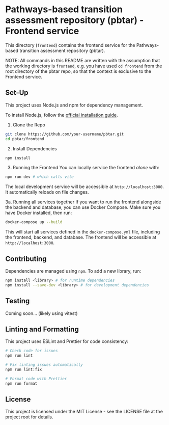 # Pathways-based transition assessment repository (pbtar) - Frontend service

This directory (`frontend`) contains the frontend service for the Pathways-based transition assessment repository (pbtar).

NOTE: All commands in this README are written with the assumption that the working directory is `frontend`, e.g. you have used `cd frontend` from the root directory of the pbtar repo, so that the context is exclusive to the Frontend service.

## Set-Up
This project uses Node.js and npm for dependency management.

To install Node.js, follow the [official installation guide](https://nodejs.org/en/download/).

1. Clone the Repo
``` bash
git clone https://github.com/your-username/pbtar.git
cd pbtar/frontend
```

2. Install Dependencies
``` bash
npm install
```

3. Running the Frontend
You can locally service the frontend *alone* with:
``` bash
npm run dev # which calls vite
```

The local development service will be accessible at `http://localhost:3000`. It automatically reloads on file changes.

3a. Running all services together
If you want to run the frontend alongside the backend and database, you can use Docker Compose. Make sure you have Docker installed, then run:
``` bash
docker-compose up --build
```

This will start all services defined in the `docker-compose.yml` file, including the frontend, backend, and database. The frontend will be accessible at `http://localhost:3000`.

## Contributing
Dependencies are managed using `npm`. To add a new library, run: 
``` bash
npm install <library> # for runtime dependencies
npm install --save-dev <library> # for development dependencies
```

## Testing
Coming soon... (likely using vitest)

## Linting and Formatting
This project uses ESLint and Prettier for code consistency:

```bash
# Check code for issues
npm run lint

# Fix linting issues automatically
npm run lint:fix

# Format code with Prettier
npm run format
```

## License
This project is licensed under the MIT License - see the LICENSE file at the project root for details.